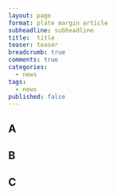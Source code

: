 ```yaml
---
layout: page
format: plate margin article
subheadline: subheadline
title:  title
teaser: teaser
breadcrumb: true
comments: true
categories:
  - news
tags:
  - news
published: false
---
```


## A

## B

## C